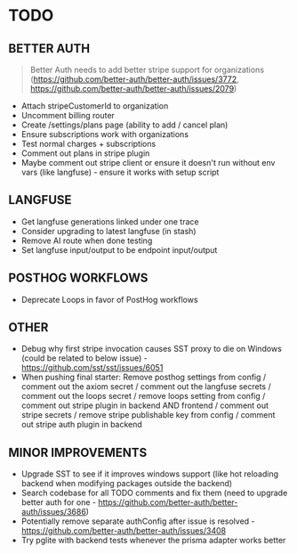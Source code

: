 # TODO

## BETTER AUTH

> Better Auth needs to add better stripe support for organizations (https://github.com/better-auth/better-auth/issues/3772, https://github.com/better-auth/better-auth/issues/2079)

- Attach stripeCustomerId to organization
- Uncomment billing router
- Create /settings/plans page (ability to add / cancel plan)
- Ensure subscriptions work with organizations
- Test normal charges + subscriptions
- Comment out plans in stripe plugin
- Maybe comment out stripe client or ensure it doesn't run without env vars (like langfuse) - ensure it works with setup script

## LANGFUSE

- Get langfuse generations linked under one trace
- Consider upgrading to latest langfuse (in stash)
- Remove AI route when done testing
- Set langfuse input/output to be endpoint input/output

## POSTHOG WORKFLOWS

- Deprecate Loops in favor of PostHog workflows

## OTHER

- Debug why first stripe invocation causes SST proxy to die on Windows (could be related to below issue) - https://github.com/sst/sst/issues/6051
- When pushing final starter: Remove posthog settings from config / comment out the axiom secret / comment out the langfuse secrets / comment out the loops secret / remove loops setting from config / comment out stripe plugin in backend AND frontend / comment out stripe secrets / remove stripe publishable key from config / comment out stripe auth plugin in backend

## MINOR IMPROVEMENTS

- Upgrade SST to see if it improves windows support (like hot reloading backend when modifying packages outside the backend)
- Search codebase for all TODO comments and fix them (need to upgrade better auth for one - https://github.com/better-auth/better-auth/issues/3686)
- Potentially remove separate authConfig after issue is resolved - https://github.com/better-auth/better-auth/issues/3408
- Try pglite with backend tests whenever the prisma adapter works better
